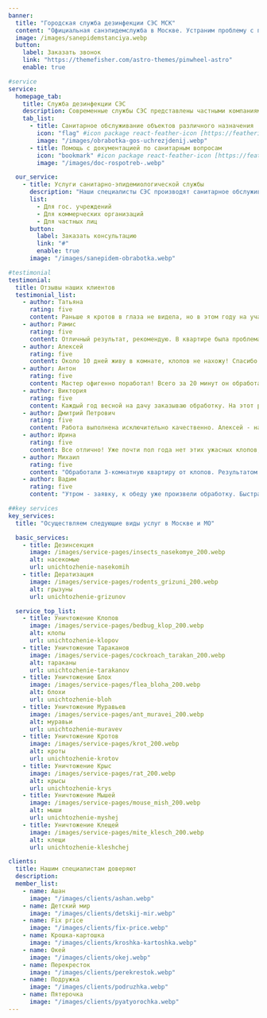```yaml
---
banner:
  title: "Городская служба дезинфекции СЭС МСК"
  content: "Официальная санэпидемслужба в Москве. Устраним проблему с первого раза и гарантированно избавим от вредителей"
  image: /images/sanepidemstanciya.webp
  button:
    label: Заказать звонок
    link: "https://themefisher.com/astro-themes/pinwheel-astro"
    enable: true

#service
service:
  homepage_tab:
    title: Служба дезинфекции СЭС
    description: Современные службы СЭС представлены частными компаниями и физическими лицами, осуществляющими санитарные услуги. Основные функции включают оценку санитарного состояния объектов и борьбу с вредителями.
    tab_list:
      - title: Санитарное обслуживание объектов различного назначения
        icon: "flag" #icon package react-feather-icon [https://feathericons.com/]
        image: "/images/obrabotka-gos-uchrezjdenij.webp"
      - title: Помощь с документацией по санитарным вопросам
        icon: "bookmark" #icon package react-feather-icon [https://feathericons.com/]
        image: "/images/doc-rospotreb-.webp"

  our_service:
    - title: Услуги санитарно-эпидемиологической службы
      description: "Наши специалисты СЭС производят санитарное обслуживание объектов различного назначения."
      list:
        - Для гос. учреждений
        - Для коммерческих организаций
        - Для частных лиц
      button:
        label: Заказать консультацию
        link: "#"
        enable: true
      image: "/images/sanepidem-obrabotka.webp"

#testimonial
testimonial:
  title: Отзывы наших клиентов
  testimonial_list:
    - author: Татьяна
      rating: five
      content: Раньше я кротов в глаза не видела, но в этом году на участке появились земляные бугры. Сюда обратились, чтобы проконсультироваться и в итоге вызвали специалиста, который довольно быстро приехал и решил "вопрос"
    - author: Рамис
      rating: five
      content: Отличный результат, рекомендую. В квартире была проблема с тараканами, но после первой обработки они исчезли. Обрабатывали голячим туманом.
    - author: Алексей
      rating: five
      content: Около 10 дней живу в комнате, клопов не нахожу! Спасибо большое за работу! Надеюсь, по этому поводу больше не встретимся, а просто увидеться - с удовольствием✌️🤝
    - author: Антон
      rating: five
      content: Мастер офигенно поработал! Всего за 20 минут он обработал квартиру, а через два часа кладбище тараканов у нас на кухне! Сегодня, после его магии, валяются трупики повсюду. Гена просто красавчик, дал инструкции и даже помог оттащить диван на балкон. Вообщем, рекомендую! 👍
    - author: Виктория
      rating: five
      content: Каждый год весной на дачу заказываю обработку. На этот раз решили рискнуть и позвонить сюда - не прогадали! Так быстро и за такие деньги всё сделали, что мы в шоке (точнее, я приятно удивлена). Поэтому, рекомендую категорически!
    - author: Дмитрий Петрович
      rating: five
      content: Работа выполнена исключительно качественно. Алексей - настоящий профессионал и приятный человек. Он не только эффективно провел обработку, но также подробно пояснил, какие шаги следует предпринять после завершения процесса. Мы искренне благодарны
    - author: Ирина
      rating: five
      content: Все отлично! Уже почти пол года нет этих ужасных клопов,советую всем
    - author: Михаил
      rating: five
      content: "Обработали 3-комнатную квартиру от клопов. Результатом довольны: уже на следующий день никто не кусал, спали спокойно. Спасибо."
    - author: Вадим
      rating: five
      content: "Утром - заявку, к обеду уже произвели обработку. Быстрая! Получили четкие инструкции, что делать после обработки. Теперь кровососы не достают."

##key services
key_services:
  title: "Осуществляем следующие виды услуг в Москве и МО"

  basic_services:
    - title: Дезинсекция
      image: /images/service-pages/insects_nasekomye_200.webp
      alt: насекомые
      url: unichtozhenie-nasekomih
    - title: Дератизация
      image: /images/service-pages/rodents_grizuni_200.webp
      alt: грызуны
      url: unichtozhenie-grizunov

  service_top_list:
    - title: Уничтожение Клопов
      image: /images/service-pages/bedbug_klop_200.webp
      alt: клопы
      url: unichtozhenie-klopov
    - title: Уничтожение Тараканов
      image: /images/service-pages/cockroach_tarakan_200.webp
      alt: тараканы
      url: unichtozhenie-tarakanov
    - title: Уничтожение Блох
      image: /images/service-pages/flea_bloha_200.webp
      alt: блохи
      url: unichtozhenie-bloh
    - title: Уничтожение Муравьев
      image: /images/service-pages/ant_muravei_200.webp
      alt: муравьи
      url: unichtozhenie-muravev
    - title: Уничтожение Кротов
      image: /images/service-pages/krot_200.webp
      alt: кроты
      url: unichtozhenie-krotov
    - title: Уничтожение Крыс
      image: /images/service-pages/rat_200.webp
      alt: крысы
      url: unichtozhenie-krys
    - title: Уничтожение Мышей
      image: /images/service-pages/mouse_mish_200.webp
      alt: мыши
      url: unichtozhenie-myshej
    - title: Уничтожение Клещей
      image: /images/service-pages/mite_klesch_200.webp
      alt: клещи
      url: unichtozhenie-kleshchej

clients:
  title: Нашим специалистам доверяют
  description:
  member_list:
    - name: Ашан
      image: "/images/clients/ashan.webp"
    - name: Детский мир
      image: "/images/clients/detskij-mir.webp"
    - name: Fix price
      image: "/images/clients/fix-price.webp"
    - name: Крошка-картошка
      image: "/images/clients/kroshka-kartoshka.webp"
    - name: Окей
      image: "/images/clients/okej.webp"
    - name: Перекресток
      image: "/images/clients/perekrestok.webp"
    - name: Подружка
      image: "/images/clients/podruzhka.webp"
    - name: Пятерочка
      image: "/images/clients/pyatyorochka.webp"
---
```

